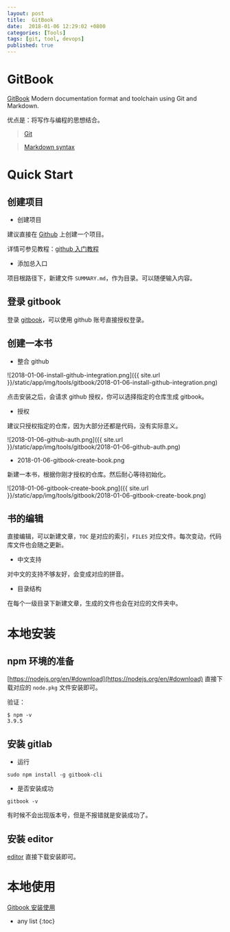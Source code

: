 ```yaml
---
layout: post
title:  GitBook
date:  2018-01-06 12:29:02 +0800
categories: [Tools]
tags: [git, tool, devops]
published: true
---
```


# GitBook


[GitBook](https://www.gitbook.com) Modern documentation format and toolchain using Git and Markdown.
 
优点是：将写作与编程的思想结合。

> [Git](https://git-scm.com/)

> [Markdown syntax](https://daringfireball.net/projects/markdown/syntax)

# Quick Start

## 创建项目

- 创建项目

建议直接在 [Github](https://github.com) 上创建一个项目。

详情可参见教程：[github 入门教程](http://blog.csdn.net/javaandroid730/article/details/53522872)


- 添加总入口

项目根路径下，新建文件 `SUMMARY.md`，作为目录。可以随便输入内容。


## 登录 gitbook

登录 [gitbook](https://www.gitbook.com)，可以使用 github 账号直接授权登录。

## 创建一本书

- 整合 github

![2018-01-06-install-github-integration.png]({{ site.url }}/static/app/img/tools/gitbook/2018-01-06-install-github-integration.png)

点击安装之后，会请求 github 授权，你可以选择指定的仓库生成 gitbook。

- 授权

建议只授权指定的仓库，因为大部分还都是代码，没有实际意义。

![2018-01-06-github-auth.png]({{ site.url }}/static/app/img/tools/gitbook/2018-01-06-github-auth.png)

- 2018-01-06-gitbook-create-book.png

新建一本书，根据你刚才授权的仓库。然后耐心等待初始化。
 
![2018-01-06-gitbook-create-book.png]({{ site.url }}/static/app/img/tools/gitbook/2018-01-06-gitbook-create-book.png)
 

## 书的编辑

直接编辑，可以新建文章，`TOC` 是对应的索引，`FILES` 对应文件。每次变动，代码库文件也会随之更新。

- 中文支持

对中文的支持不够友好，会变成对应的拼音。

- 目录结构

在每个一级目录下新建文章，生成的文件也会在对应的文件夹中。


# 本地安装

## npm 环境的准备

[https://nodejs.org/en/#download](https://nodejs.org/en/#download) 直接下载对应的 `node.pkg` 文件安装即可。

验证：

```
$ npm -v
3.9.5
```

## 安装 gitlab

- 运行

```
sudo npm install -g gitbook-cli
```

- 是否安装成功

```
gitbook -v
```

有时候不会出现版本号，但是不报错就是安装成功了。

## 安装 editor

[editor](https://www.gitbook.com/editor) 直接下载安装即可。


# 本地使用

[Gitbook 安装使用](https://blog.csdn.net/github_36327470/article/details/75008674)

* any list
{:toc}



